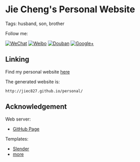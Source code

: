 # Jie Cheng's Personal Website
Tags: husband, son, brother

Follow me:

[![WeChat](http://cdn-qn0.jianshu.io/assets/social_icons/48/wechat-f1f82c37a12b29019cdbc5da360ed37e.png)](http://www.jianshu.com/users/ac456d638b07/latest_articles)
[![Weibo](http://cdn-qn0.jianshu.io/assets/social_icons/48/weibo-f6be70bc26b8d8e1f9ecfc3fa205431c.png)](http://www.jianshu.com/users/ac456d638b07/latest_articles)
[![Douban](http://cdn-qn0.jianshu.io/assets/social_icons/48/douban-bd6bcbb8d32fc94c89ea03e616b4b02e.png)](http://www.jianshu.com/users/ac456d638b07/latest_articles)
[![Google+](http://cdn-qn0.jianshu.io/assets/social_icons/48/google_plus-e3bdc9ab155441cd4bb553f38e95ba46.png)](http://www.jianshu.com/users/ac456d638b07/latest_articles)

## Linking
Find my personal website [here](http://jiec827.github.io/personal/)

The generated website is:

    http://jiec827.github.io/personal/

## Acknowledgement
Web server:
* [GitHub Page](https://pages.github.com/)

Templates:
* [Slender](http://jekyllthemes.org/themes/slender/)
* [more](http://jekyllthemes.org/)
